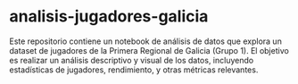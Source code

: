# analisis-jugadores-galicia
Este repositorio contiene un notebook de análisis de datos que explora un dataset de jugadores de la Primera Regional de Galicia (Grupo 1). El objetivo es realizar un análisis descriptivo y visual de los datos, incluyendo estadísticas de jugadores, rendimiento, y otras métricas relevantes.
